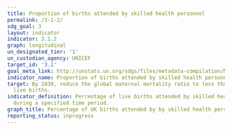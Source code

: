 ```yaml
---
title: Proportion of births attended by skilled health personnel
permalink: /3-1-2/
sdg_goal: 3
layout: indicator
indicator: 3.1.2
graph: longitudinal
un_designated_tier: '1'
un_custodian_agency: UNICEF
target_id: '3.1'
goal_meta_link: http://unstats.un.org/sdgs/files/metadata-compilation/Metadata-Goal-3.pdf
indicator_name: Proportion of births attended by skilled health personnel
target: By 2030, reduce the global maternal mortality ratio to less than 70 per 100,000
  live births.
indicator_definition: Percentage of live births attended by skilled health personnel
  during a specified time period.
graph_title: Percentage of UK births attended by by skilled health personnel
reporting_status: inprogress
---
```

